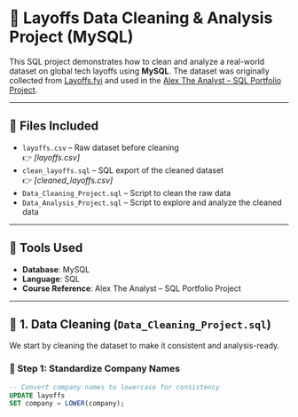 # 💼 Layoffs Data Cleaning & Analysis Project (MySQL)

This SQL project demonstrates how to clean and analyze a real-world dataset on global tech layoffs using **MySQL**. The dataset was originally collected from [Layoffs.fyi](https://layoffs.fyi) and used in the [Alex The Analyst – SQL Portfolio Project](https://www.youtube.com/@AlexTheAnalyst).

---

## 📁 Files Included

- `layoffs.csv` – Raw dataset before cleaning  
  👉 _[layoffs.csv]_  
- `clean_layoffs.sql` – SQL export of the cleaned dataset  
  👉 _[cleaned_layoffs.csv]_  
- `Data_Cleaning_Project.sql` – Script to clean the raw data
- `Data_Analysis_Project.sql` – Script to explore and analyze the cleaned data

---

## 🧰 Tools Used

- **Database**: MySQL
- **Language**: SQL
- **Course Reference**: Alex The Analyst – SQL Portfolio Project

---

## 🧹 1. Data Cleaning (`Data_Cleaning_Project.sql`)

We start by cleaning the dataset to make it consistent and analysis-ready.

### 🔸 Step 1: Standardize Company Names

```sql
-- Convert company names to lowercase for consistency
UPDATE layoffs
SET company = LOWER(company);

